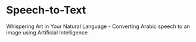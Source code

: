 # Speech-to-Text
Whispering Art in Your Natural Language - Converting Arabic speech to an image using Artificial Intelligence

